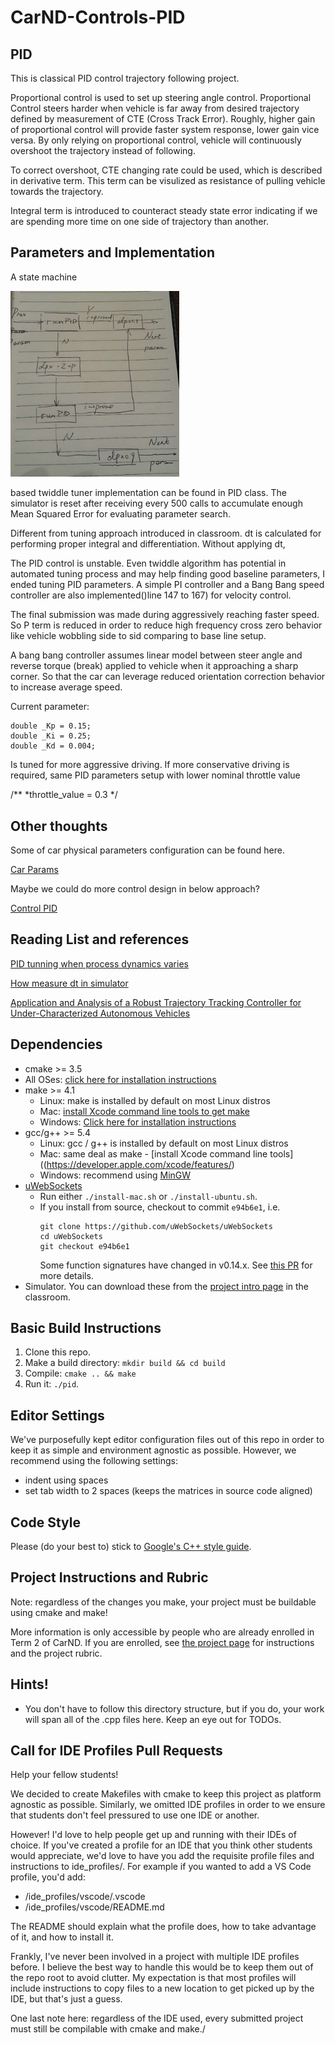 # CarND-Controls-PID

PID
---

This is classical PID control trajectory following project. 

Proportional control is used to set up steering angle control. Proportional Control steers harder when vehicle is far away from
desired trajectory defined by measurement of CTE (Cross Track Error). Roughly, higher gain of proportional control will provide faster 
 system response, lower gain vice versa. By only relying on proportional control, vehicle will continuously overshoot the trajectory instead of following.

To correct overshoot, CTE changing rate could be used, which is described in derivative term. This term can be visulized as resistance of 
 pulling vehicle towards the trajectory.
 
Integral term is introduced to counteract steady state error indicating if we are spending more time on one side
of trajectory than another.

Parameters and Implementation
---
 
A state machine 

<img src='https://github.com/IanBoyanZhang/CarND-PID-Control-Project/blob/master/state_machine.png' width="270">

based twiddle tuner implementation can be found in PID class. The simulator is reset after receiving every
 500 calls to accumulate enough Mean Squared Error for evaluating parameter search.
 
Different from tuning approach introduced in classroom. dt is calculated for performing proper integral and differentiation. Without applying dt,

The PID control is unstable. Even twiddle algorithm has potential in automated tuning process and may help finding good 
baseline parameters, I ended tuning PID parameters.  A simple PI controller and a Bang Bang speed controller are also implemented()line 147 to 167)
for velocity control.

The final submission was made during aggressively reaching faster speed. So P term is reduced in order to reduce high frequency cross zero behavior like vehicle
wobbling side to sid comparing to base line setup. 

A bang bang controller assumes linear model between steer angle and reverse torque (break) applied to vehicle when it approaching a 
sharp corner. So that the car can leverage reduced orientation correction behavior to increase average speed.

Current parameter:
    
    double _Kp = 0.15;
    double _Ki = 0.25;
    double _Kd = 0.004;

Is tuned for more aggressive driving. If more conservative driving is required, same PID parameters setup with lower nominal throttle  value


/**
 *throttle_value = 0.3
 */

Other thoughts
-----------

Some of car physical parameters configuration can be found here.

[Car Params](https://github.com/udacity/self-driving-car-sim/blob/43c30490fd1230e387397139bc01432f020860ff/Assets/1_SelfDrivingCar/Prefabs/Car.prefab)

Maybe we could do more control design in below approach?

[Control PID](http://ctms.engin.umich.edu/CTMS/index.php?example=CruiseControl&section=ControlPID)

Reading List and references
---

[PID tunning when process dynamics varies](http://techteach.no/presentations/tekna_olje_gass_04/lecture/documents/adaptive_controller.pdf)

[How measure dt in simulator](https://discussions.udacity.com/t/how-to-make-the-pid-output-normalized-to-be-within-1-1/252173/5)

[Application and Analysis of a Robust Trajectory Tracking Controller for Under-Characterized Autonomous Vehicles](http://www.meloneewise.com/wp-content/uploads/2015/08/trajectory_paper.pdf)

## Dependencies

* cmake >= 3.5
 * All OSes: [click here for installation instructions](https://cmake.org/install/)
* make >= 4.1
  * Linux: make is installed by default on most Linux distros
  * Mac: [install Xcode command line tools to get make](https://developer.apple.com/xcode/features/)
  * Windows: [Click here for installation instructions](http://gnuwin32.sourceforge.net/packages/make.htm)
* gcc/g++ >= 5.4
  * Linux: gcc / g++ is installed by default on most Linux distros
  * Mac: same deal as make - [install Xcode command line tools]((https://developer.apple.com/xcode/features/)
  * Windows: recommend using [MinGW](http://www.mingw.org/)
* [uWebSockets](https://github.com/uWebSockets/uWebSockets)
  * Run either `./install-mac.sh` or `./install-ubuntu.sh`.
  * If you install from source, checkout to commit `e94b6e1`, i.e.
    ```
    git clone https://github.com/uWebSockets/uWebSockets 
    cd uWebSockets
    git checkout e94b6e1
    ```
    Some function signatures have changed in v0.14.x. See [this PR](https://github.com/udacity/CarND-MPC-Project/pull/3) for more details.
* Simulator. You can download these from the [project intro page](https://github.com/udacity/self-driving-car-sim/releases) in the classroom.

## Basic Build Instructions

1. Clone this repo.
2. Make a build directory: `mkdir build && cd build`
3. Compile: `cmake .. && make`
4. Run it: `./pid`. 

## Editor Settings

We've purposefully kept editor configuration files out of this repo in order to
keep it as simple and environment agnostic as possible. However, we recommend
using the following settings:

* indent using spaces
* set tab width to 2 spaces (keeps the matrices in source code aligned)

## Code Style

Please (do your best to) stick to [Google's C++ style guide](https://google.github.io/styleguide/cppguide.html).

## Project Instructions and Rubric

Note: regardless of the changes you make, your project must be buildable using
cmake and make!

More information is only accessible by people who are already enrolled in Term 2
of CarND. If you are enrolled, see [the project page](https://classroom.udacity.com/nanodegrees/nd013/parts/40f38239-66b6-46ec-ae68-03afd8a601c8/modules/f1820894-8322-4bb3-81aa-b26b3c6dcbaf/lessons/e8235395-22dd-4b87-88e0-d108c5e5bbf4/concepts/6a4d8d42-6a04-4aa6-b284-1697c0fd6562)
for instructions and the project rubric.

## Hints!

* You don't have to follow this directory structure, but if you do, your work
  will span all of the .cpp files here. Keep an eye out for TODOs.

## Call for IDE Profiles Pull Requests

Help your fellow students!

We decided to create Makefiles with cmake to keep this project as platform
agnostic as possible. Similarly, we omitted IDE profiles in order to we ensure
that students don't feel pressured to use one IDE or another.

However! I'd love to help people get up and running with their IDEs of choice.
If you've created a profile for an IDE that you think other students would
appreciate, we'd love to have you add the requisite profile files and
instructions to ide_profiles/. For example if you wanted to add a VS Code
profile, you'd add:

* /ide_profiles/vscode/.vscode
* /ide_profiles/vscode/README.md

The README should explain what the profile does, how to take advantage of it,
and how to install it.

Frankly, I've never been involved in a project with multiple IDE profiles
before. I believe the best way to handle this would be to keep them out of the
repo root to avoid clutter. My expectation is that most profiles will include
instructions to copy files to a new location to get picked up by the IDE, but
that's just a guess.

One last note here: regardless of the IDE used, every submitted project must
still be compilable with cmake and make./
